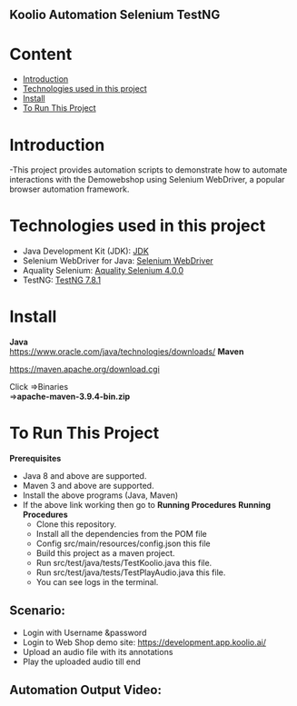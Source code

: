 ## Koolio Automation Selenium TestNG

# Content
- [Introduction](https://github.com/SHANJIDA-HRIDE/koolio_Test#introduction)
- [Technologies used in this project](https://github.com/SHANJIDA-HRIDE/koolio_Test#technologies-used-in-this-project)
- [Install](https://github.com/SHANJIDA-HRIDE/koolio_Test#install)
- [To Run This Project](https://github.com/SHANJIDA-HRIDE/koolio_Test#to-run-this-project)

# Introduction
-This project provides automation scripts to demonstrate how to automate interactions with the Demowebshop using Selenium WebDriver, a popular browser automation framework.

# Technologies used in this project
- Java Development Kit (JDK): [JDK](https://www.oracle.com/java/technologies/javase-downloads.html)
- Selenium WebDriver for Java: [Selenium WebDriver](https://www.selenium.dev/downloads/)
- Aquality Selenium: [Aquality Selenium 4.0.0](https://github.com/aquality-automation/aquality-selenium-java)
- TestNG: [TestNG 7.8.1](https://mvnrepository.com/artifact/org.testng/testng)

# Install
**Java**  
https://www.oracle.com/java/technologies/downloads/
**Maven**

 https://maven.apache.org/download.cgi
 
 Click =>Binaries    
 =>**apache-maven-3.9.4-bin.zip**


# To Run This Project
**Prerequisites**
- Java 8 and above are supported.
- Maven 3 and above are supported.
- Install the above programs (Java, Maven)
- If the above link working then go to **Running Procedures**
**Running Procedures**
  - Clone this repository.
  - Install all the dependencies from the POM file
  - Config src/main/resources/config.json this file
  - Build this project as a maven project.
  - Run src/test/java/tests/TestKoolio.java this file.
  - Run src/test/java/tests/TestPlayAudio.java this file.
  - You can see logs in the terminal.
 ## Scenario:
 - Login with Username &password
- Login to Web Shop demo site:  https://development.app.koolio.ai/
- Upload an audio file with its annotations
- Play the uploaded audio till end

## Automation Output Video:

